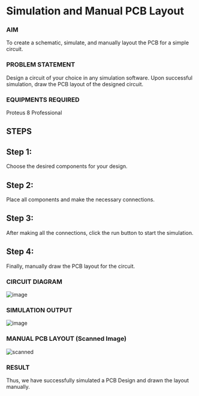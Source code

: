 # Simulation and Manual PCB Layout

### AIM
To create a schematic, simulate, and manually layout the PCB for a simple circuit.
### PROBLEM STATEMENT
Design a circuit of your choice in any simulation software. Upon successful simulation, draw the PCB layout of the designed circuit.
### EQUIPMENTS REQUIRED
Proteus 8 Professional
## STEPS
## Step 1:
Choose the desired components for your design.
## Step 2:
Place all components and make the necessary connections.
## Step 3:
After making all the connections, click the run button to start the simulation.
## Step 4:
Finally, manually draw the PCB layout for the circuit.

### CIRCUIT DIAGRAM
![image](https://user-images.githubusercontent.com/75235090/225824384-18309bd4-42b9-4bd0-ace4-53f1299ef55c.png)

### SIMULATION OUTPUT
![image](https://user-images.githubusercontent.com/75235090/225824492-9ca7fef2-f100-4b0d-a75e-66b6e8a67561.png)

### MANUAL PCB LAYOUT (Scanned Image)
![scanned](https://user-images.githubusercontent.com/75235090/225825379-0e5847b9-74ca-4dd3-b5fa-7e85794f8c9e.jpeg)

### RESULT
Thus, we have successfully simulated a PCB Design and drawn the layout manually.
